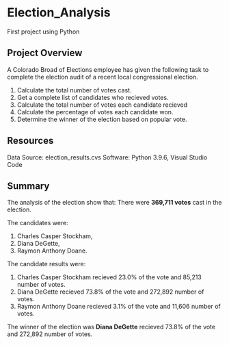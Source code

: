 # Election_Analysis
First project using Python
## Project Overview

A Colorado Broad of Elections employee has given the following task to complete the election audit of a recent local congressional election.
  1. Calculate the total number of votes cast.
  2. Get a complete list of candidates who recieved votes.
  3. Calculate the total number of votes each candidate recieved
  4. Calculate the percentage of votes each candidate won.
  5. Determine the winner of the election based on popular vote.
  
## Resources
  Data Source: election_results.cvs
  Software: Python 3.9.6, Visual Studio Code 
  
## Summary
The analysis of the election show that:
There were **369,711 votes** cast in the election.

The candidates were: 
  1. Charles Casper Stockham,
  2. Diana DeGette,
  3. Raymon Anthony Doane.
    
The candidate results were:
  1. Charles Casper Stockham recieved 23.0% of the vote and 85,213 number of votes.
  2. Diana DeGette recieved 73.8% of the vote and 272,892 number of votes.
  3. Raymon Anthony Doane recieved 3.1% of the vote and 11,606 number of votes.
   
   The winner of the election was **Diana DeGette** recieved 73.8% of the vote and 272,892 number of votes.

